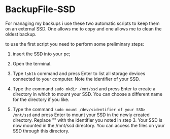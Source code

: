 # BackupFile-SSD

For managing my backups i use these two automatic scripts to keep them on an external SSD. One allows me to copy and one allows me to clean the oldest backup.

to use the first script you need to perform some preliminary steps:

1. insert the SSD into your pc;

2. Open the terminal.

3. Type `lsblk` command and press Enter to list all storage devices connected to your computer. Note the identifier of your SSD.

4. Type the command `sudo mkdir /mnt/ssd` and press Enter to create a directory in which to mount your SSD. You can choose a different name for the directory if you like.

5. Type the command `sudo mount /dev/<identifier of your SSD> /mnt/ssd` and press Enter to mount your SSD in the newly created directory. Replace "<your SSD identifier>" with the identifier you noted in step 3. Your SSD is now mounted in the /mnt/ssd directory. You can access the files on your SSD through this directory.

